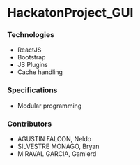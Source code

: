 # HackatonProject_GUI


### Technologies
- ReactJS
- Bootstrap
- JS Plugins
- Cache handling

### Specifications
- Modular programming


### Contributors
- AGUSTIN FALCON, Neldo
- SILVESTRE MONAGO, Bryan
- MIRAVAL GARCIA, Gamlerd
